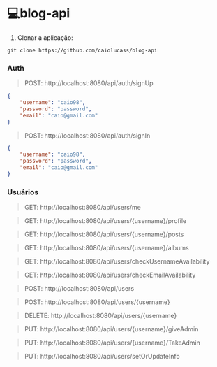 # 💻blog-api

1. Clonar a aplicação:

`git clone https://github.com/caiolucass/blog-api`

### Auth

> POST: http://localhost:8080/api/auth/signUp

```json
{
	"username": "caio98",
	"password": "password",
	"email": "caio@gmail.com"
}

```
> POST: http://localhost:8080/api/auth/signIn

```json
{
	"username": "caio98",
	"password": "password",
	"email": "caio@gmail.com"
}

```
### Usuários

> GET: http://localhost:8080/api/users/me

> GET: http://localhost:8080/api/users/{username}/profile

> GET: http://localhost:8080/api/users/{username}/posts

> GET: http://localhost:8080/api/users/{username}/albums

> GET: http://localhost:8080/api/users/checkUsernameAvailability

> GET: http://localhost:8080/api/users/checkEmailAvailability

> POST: http://localhost:8080/api/users

> POST: http://localhost:8080/api/users/{username}

> DELETE: http://localhost:8080/api/users/{username}

> PUT: http://localhost:8080/api/users/{username}/giveAdmin

> PUT: http://localhost:8080/api/users/{username}/TakeAdmin

> PUT: http://localhost:8080/api/users/setOrUpdateInfo


